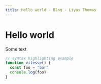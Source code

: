 ```yaml
---
title: Hello world - Blog - Liyas Thomas
---
```


<h1 class="inline-flex mb-8 text-2xl font-bold">Hello world</h1>

Some text

```js
// syntax highlighting example
function vitesse() {
  const foo = "bar"
  console.log(foo)
}
```
